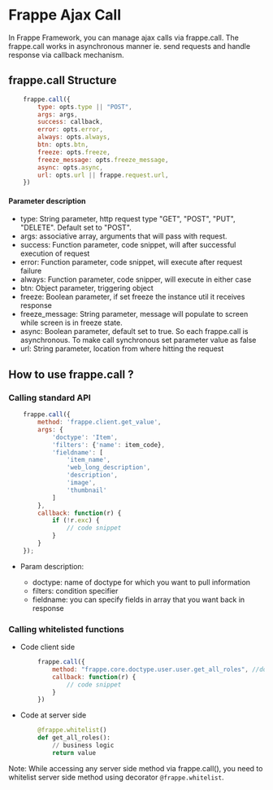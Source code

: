 <!-- base_template: frappe_io/www/frappe/frappe_base.html --><!-- add-breadcrumbs -->
# Frappe Ajax Call

In Frappe Framework, you can manage ajax calls via frappe.call. The frappe.call works in asynchronous manner ie. send requests and handle response via callback mechanism.

## frappe.call Structure

```js
	frappe.call({
		type: opts.type || "POST",
		args: args,
		success: callback,
		error: opts.error,
		always: opts.always,
		btn: opts.btn,
		freeze: opts.freeze,
		freeze_message: opts.freeze_message,
		async: opts.async,
		url: opts.url || frappe.request.url,
	})
```

#### Parameter description

- type: String parameter, http request type "GET", "POST", "PUT", "DELETE". Default set to "POST".
- args: associative array, arguments that will pass with request.
- success: Function parameter, code snippet, will after successful execution of request
- error: Function parameter, code snippet, will execute after request failure
- always: Function parameter, code snipper, will execute in either case
- btn: Object parameter, triggering object
- freeze: Boolean parameter, if set freeze the instance util it receives response
- freeze_message: String parameter, message will populate to screen while screen is in freeze state.
- async: Boolean parameter, default set to true. So each frappe.call is asynchronous. To make call synchronous set parameter value as false
- url: String parameter, location from where hitting the request


## How to use frappe.call ?

### Calling standard API

```js
	frappe.call({
		method: 'frappe.client.get_value',
		args: {
			'doctype': 'Item',
			'filters': {'name': item_code},
			'fieldname': [
				'item_name',
				'web_long_description',
				'description',
				'image',
				'thumbnail'
			]
		},
		callback: function(r) {
			if (!r.exc) {
				// code snippet
			}
		}
	});
```
	
- Param description:

	- doctype: name of doctype for which you want to pull information
	- filters: condition specifier
	- fieldname: you can specify fields in array that you want back in response

### Calling whitelisted functions

- Code client side

```js
		frappe.call({
			method: "frappe.core.doctype.user.user.get_all_roles", //dotted path to server method
			callback: function(r) {
				// code snippet
			}
		})
```

- Code at server side

```py
		@frappe.whitelist()
		def get_all_roles():
			// business logic
			return value
```

Note: While accessing any server side method via frappe.call(), you need to whitelist server side method using decorator `@frappe.whitelist`.
